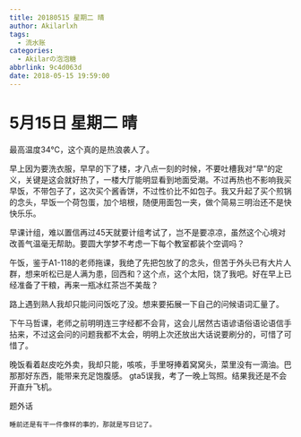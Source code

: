 ```yaml
---
title: 20180515 星期二 晴
author: Akilarlxh
tags:
  - 流水账
categories:
  - Akilarの泡泡糖
abbrlink: 9c4d063d
date: 2018-05-15 19:59:00
---
```

# 5月15日 星期二 晴

最高温度34℃，这个真的是热浪袭人了。

早上因为要洗衣服，早早的下了楼，才八点一刻的时候，不要吐槽我对“早”的定义，关键是这会就好热了，一楼大厅能明显看到地面受潮。不过再热也不影响我买早饭，不带包子了，这次买个酱香饼，不过性价比不如包子。我又升起了买个煎锅的念头，早饭一个荷包蛋，加个培根，随便用面包一夹，做个简易三明治还不是快快乐乐。

早课计组，难以置信再过45天就要计组考试了，岂不是要凉凉，虽然这个心境对改善气温毫无帮助。要圆大学梦不考虑一下每个教室都装个空调吗？

午饭，鉴于A1-118的老师拖课，我绝了先把包放了的念头，但苦于外头已有大片人群，想来听松已是人满为患，回西和？这个点，这个太阳，饶了我吧。好在早上已经准备了干粮，再来一瓶冰红茶岂不美哉？

路上遇到熟人我却只能问问饭吃了没。想来要拓展一下自己的问候语词汇量了。

下午马哲课，老师之前明明连三字经都不会背，这会儿居然古语谚语俗语论语信手拈来，不过这会问的问题我都不太会，明明上次还放出大话说要刷分的，可惜了可惜了。

晚饭看着赵皮吃外卖，我却只能，咳咳，手里呀捧着窝窝头，菜里没有一滴油。巴那那好东西，能带来充足饱腹感。
gta5误我，考了一晚上驾照。结果我还是不会开直升飞机。

题外话
```
睡前还是有干一件像样的事的，那就是写日记了。
```